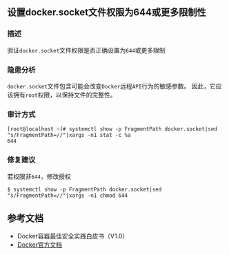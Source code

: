 ## 设置docker.socket文件权限为644或更多限制性

### 描述

验证`docker.socket`文件权限是否正确设置为`644`或更多限制

### 隐患分析

`docker.socket`文件包含可能会改变`Docker`远程`API`行为的敏感参数。
因此，它应该拥有`root`权限，以保持文件的完整性。

### 审计方式

```shell script
[root@localhost ~]# systemctl show -p FragmentPath docker.socket|sed "s/FragmentPath=//"|xargs -n1 stat -c %a
644
```

### 修复建议

若权限非`644`，修改授权
```shell script
$ systemctl show -p FragmentPath docker.socket|sed "s/FragmentPath=//"|xargs -n1 chmod 644
```

## 参考文档

- Docker容器最佳安全实践白皮书（V1.0）
- [Docker官方文档](https://docs.docker.com/)